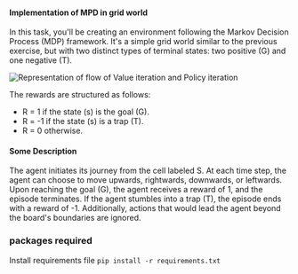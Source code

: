 #### Implementation of MPD in grid world
In this task, you'll be creating an environment following the Markov Decision Process (MDP) framework. It's a simple grid world similar to the previous exercise, but with two distinct types of terminal states: two positive (G) and one negative (T).

![Representation of flow of Value iteration and Policy iteration](https://github.com/likhith00/ReinforcementLearning/blob/main/)

The rewards are structured as follows:

- R = 1 if the state (s) is the goal (G).
- R = -1 if the state (s) is a trap (T).
- R = 0 otherwise.

#### Some Description 
The agent initiates its journey from the cell labeled S. At each time step, the agent can choose to move upwards, rightwards, downwards, or leftwards. Upon reaching the goal (G), the agent receives a reward of 1, and the episode terminates. If the agent stumbles into a trap (T), the episode ends with a reward of -1. Additionally, actions that would lead the agent beyond the board's boundaries are ignored.


### packages required

Install requirements file 
`pip install -r requirements.txt`